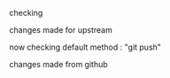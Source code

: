 checking

changes made for upstream

now checking default method : "git push"

changes made from github
